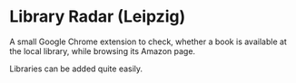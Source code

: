 Library Radar (Leipzig)
=======================


A small Google Chrome extension to check, whether a book is available at the
local library, while browsing its Amazon page.

Libraries can be added quite easily.


